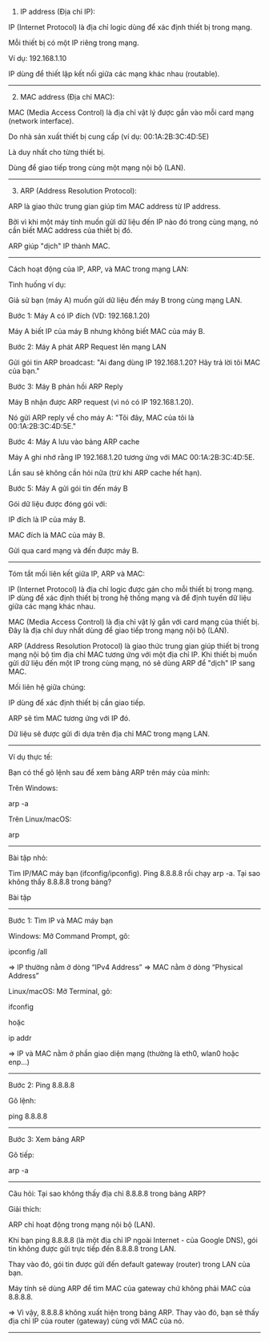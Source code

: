 
1. IP address (Địa chỉ IP):

IP (Internet Protocol) là địa chỉ logic dùng để xác định thiết bị trong mạng.

Mỗi thiết bị có một IP riêng trong mạng.

Ví dụ: 192.168.1.10

IP dùng để thiết lập kết nối giữa các mạng khác nhau (routable).



---

2. MAC address (Địa chỉ MAC):

MAC (Media Access Control) là địa chỉ vật lý được gắn vào mỗi card mạng (network interface).

Do nhà sản xuất thiết bị cung cấp (ví dụ: 00:1A:2B:3C:4D:5E)

Là duy nhất cho từng thiết bị.

Dùng để giao tiếp trong cùng một mạng nội bộ (LAN).



---

3. ARP (Address Resolution Protocol):

ARP là giao thức trung gian giúp tìm MAC address từ IP address.

Bởi vì khi một máy tính muốn gửi dữ liệu đến IP nào đó trong cùng mạng, nó cần biết MAC address của thiết bị đó.

ARP giúp "dịch" IP thành MAC.



---

Cách hoạt động của IP, ARP, và MAC trong mạng LAN:

Tình huống ví dụ:

Giả sử bạn (máy A) muốn gửi dữ liệu đến máy B trong cùng mạng LAN.

Bước 1: Máy A có IP đích (VD: 192.168.1.20)

Máy A biết IP của máy B nhưng không biết MAC của máy B.


Bước 2: Máy A phát ARP Request lên mạng LAN

Gửi gói tin ARP broadcast:
"Ai đang dùng IP 192.168.1.20? Hãy trả lời tôi MAC của bạn."


Bước 3: Máy B phản hồi ARP Reply

Máy B nhận được ARP request (vì nó có IP 192.168.1.20).

Nó gửi ARP reply về cho máy A:
"Tôi đây, MAC của tôi là 00:1A:2B:3C:4D:5E."


Bước 4: Máy A lưu vào bảng ARP cache

Máy A ghi nhớ rằng IP 192.168.1.20 tương ứng với MAC 00:1A:2B:3C:4D:5E.

Lần sau sẽ không cần hỏi nữa (trừ khi ARP cache hết hạn).


Bước 5: Máy A gửi gói tin đến máy B

Gói dữ liệu được đóng gói với:

IP đích là IP của máy B.

MAC đích là MAC của máy B.


Gửi qua card mạng và đến được máy B.



---




Tóm tắt mối liên kết giữa IP, ARP và MAC:

IP (Internet Protocol) là địa chỉ logic được gán cho mỗi thiết bị trong mạng. IP dùng để xác định thiết bị trong hệ thống mạng và để định tuyến dữ liệu giữa các mạng khác nhau.

MAC (Media Access Control) là địa chỉ vật lý gắn với card mạng của thiết bị. Đây là địa chỉ duy nhất dùng để giao tiếp trong mạng nội bộ (LAN).

ARP (Address Resolution Protocol) là giao thức trung gian giúp thiết bị trong mạng nội bộ tìm địa chỉ MAC tương ứng với một địa chỉ IP. Khi thiết bị muốn gửi dữ liệu đến một IP trong cùng mạng, nó sẽ dùng ARP để "dịch" IP sang MAC.


Mối liên hệ giữa chúng:

IP dùng để xác định thiết bị cần giao tiếp.

ARP sẽ tìm MAC tương ứng với IP đó.

Dữ liệu sẽ được gửi đi dựa trên địa chỉ MAC trong mạng LAN.





---

Ví dụ thực tế:

Bạn có thể gõ lệnh sau để xem bảng ARP trên máy của mình:

Trên Windows:

arp -a

Trên Linux/macOS:

arp



---
Bài tập nhỏ:

Tìm IP/MAC máy bạn (ifconfig/ipconfig).
Ping 8.8.8.8 rồi chạy arp -a. Tại sao không thấy 8.8.8.8 trong bảng?

Bài tập 


---

Bước 1: Tìm IP và MAC máy bạn

Windows:
Mở Command Prompt, gõ:

ipconfig /all

=> IP thường nằm ở dòng “IPv4 Address”
=> MAC nằm ở dòng “Physical Address”

Linux/macOS:
Mở Terminal, gõ:

ifconfig

hoặc

ip addr

=> IP và MAC nằm ở phần giao diện mạng (thường là eth0, wlan0 hoặc enp...)



---

Bước 2: Ping 8.8.8.8

Gõ lệnh:

ping 8.8.8.8


---

Bước 3: Xem bảng ARP

Gõ tiếp:

arp -a


---

Câu hỏi: Tại sao không thấy địa chỉ 8.8.8.8 trong bảng ARP?

Giải thích:

ARP chỉ hoạt động trong mạng nội bộ (LAN).

Khi bạn ping 8.8.8.8 (là một địa chỉ IP ngoài Internet - của Google DNS), gói tin không được gửi trực tiếp đến 8.8.8.8 trong LAN.

Thay vào đó, gói tin được gửi đến default gateway (router) trong LAN của bạn.

Máy tính sẽ dùng ARP để tìm MAC của gateway chứ không phải MAC của 8.8.8.8.


=> Vì vậy, 8.8.8.8 không xuất hiện trong bảng ARP. Thay vào đó, bạn sẽ thấy địa chỉ IP của router (gateway) cùng với MAC của nó.


---







